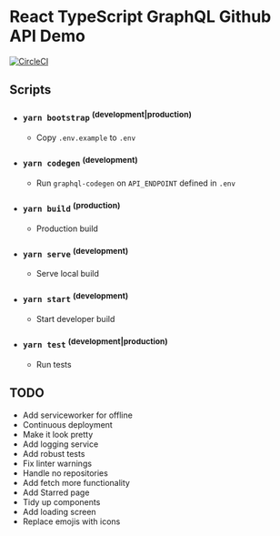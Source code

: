 # React TypeScript GraphQL Github API Demo

[![CircleCI](https://circleci.com/gh/nerdyman/react-typescript-graphql-github-api-demo.svg?style=svg)](https://circleci.com/gh/nerdyman/react-typescript-graphql-github-api-demo)

## Scripts

- ### `yarn bootstrap` <sup>(development|production)</sup>
  -  Copy `.env.example` to `.env`
- ### `yarn codegen` <sup>(development)</sup>
  -  Run `graphql-codegen` on `API_ENDPOINT` defined in `.env`
- ### `yarn build` <sup>(production)</sup>
  -  Production build
- ### `yarn serve` <sup>(development)</sup>
  -  Serve local build
- ### `yarn start` <sup>(development)</sup>
  -  Start developer build
- ### `yarn test` <sup>(development|production)</sup>
  -  Run tests

## TODO

- Add serviceworker for offline
- Continuous deployment
- Make it look pretty
- Add logging service
- Add robust tests
- Fix linter warnings
- Handle no repositories
- Add fetch more functionality
- Add Starred page
- Tidy up components
- Add loading screen
- Replace emojis with icons
